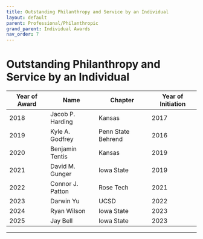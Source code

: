 ```yaml
---
title: Outstanding Philanthropy and Service by an Individual
layout: default
parent: Professional/Philanthropic
grand_parent: Individual Awards
nav_order: 7
---
```

# Outstanding Philanthropy and Service by an Individual

|Year of Award|Name|Chapter|Year of Initiation|
|---|---|---|---|
|2018|Jacob P. Harding|Kansas|2017|
|2019|Kyle A. Godfrey|Penn State Behrend|2016|
|2020|Benjamin Tentis|Kansas|2019|
|2021|David M. Gunger|Iowa State| 2019|
|2022|Connor J. Patton|Rose Tech|2021|
|2023|Darwin Yu|UCSD|2022|
|2024|Ryan Wilson|Iowa State|2023|
|2025|Jay Bell|Iowa State|2023|

----